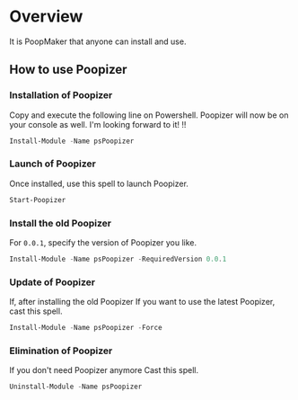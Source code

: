 # Overview

It is PoopMaker that anyone can install and use.

## How to use Poopizer

### Installation of Poopizer

Copy and execute the following line on Powershell.
Poopizer will now be on your console as well.
I'm looking forward to it! !!

```powershell
Install-Module -Name psPoopizer
```

### Launch of Poopizer

Once installed, use this spell to launch Poopizer.

```powershell
Start-Poopizer
```

### Install the old Poopizer

For `0.0.1`, specify the version of Poopizer you like.

```powershell
Install-Module -Name psPoopizer -RequiredVersion 0.0.1
```

### Update of Poopizer

If, after installing the old Poopizer
If you want to use the latest Poopizer, cast this spell.

```powershell
Install-Module -Name psPoopizer -Force
```

### Elimination of Poopizer

If you don't need Poopizer anymore
Cast this spell.

```powershell
Uninstall-Module -Name psPoopizer
```
